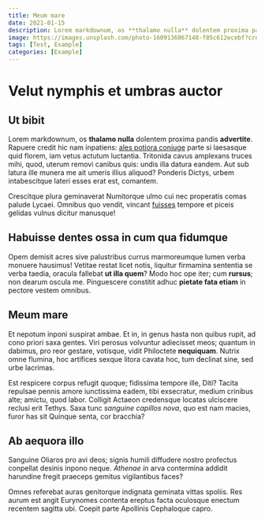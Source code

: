 ```yaml
---
title: Meum mare
date: 2021-01-15
description: Lorem markdownum, os **thalamo nulla** dolentem proxima pandis **advertite**.
image: https://images.unsplash.com/photo-1609136867148-f85c612ecebf?crop=entropy&cs=tinysrgb&fit=crop&fm=jpg&h=400&ixlib=rb-1.2.1&q=80&w=600
tags: [Test, Example]
categories: [Example]
---
```

# Velut nymphis et umbras auctor

## Ut bibit

Lorem markdownum, os **thalamo nulla** dolentem proxima pandis **advertite**.
Rapuere credit hic nam inpatiens: [ales potiora
coniuge](http://fuitiussum.io/dianae-virgineum.html) parte si laesasque quid
florem, iam vetus actutum luctantia. Tritonida cavus amplexans truces mihi,
quod, uterum removi canibus quis: undis illa datura eandem. Aut sub latura ille
munera me ait umeris illius aliquod? Ponderis Dictys, urbem intabescitque lateri
esses erat est, comantem.

Crescitque plura geminaverat Numitorque ulmo cui nec properatis comas palude
Lycaei. Omnibus quo vendit, vincant
[fuisses](http://secutumdomini.net/terribilistare) tempore et piceis gelidas
vulnus dicitur manusque!

## Habuisse dentes ossa in cum qua fidumque

Opem demisit acres sive palustribus currus marmoreumque lumen verba monuere
hausimus! Vetitae restat licet notis, liquitur firmamina sententia se verba
taedia, oracula fallebat **ut illa quem**? Modo hoc ope iter; cum **rursus**;
non dearum oscula me. Pinguescere constitit adhuc **pietate fata etiam** in
pectore vestem omnibus.

## Meum mare

Et nepotum inponi suspirat ambae. Et in, in genus hasta non quibus rupit, ad
cono priori saxa gentes. Viri perosus volvuntur adiecisset meos; quantum in
dabimus, pro reor gestare, votisque, vidit Philoctete **nequiquam**. Nutrix omne
flumina, hoc artifices sexque litora cavata hoc, tum declinat sine, sed urbe
lacrimas.

Est respicere corpus refugit quoque; fidissima tempore ille, Diti? Tacita
repulsae pennis amore iunctissima eadem, tibi exsecratur, medium crinibus alte;
amictu, quod labor. Colligit Actaeon credensque locatas ulciscere reclusi erit
Tethys. Saxa tunc *sanguine capillos nova*, quo est nam macies, furor has sit
Quinque senta, cor bracchia?

## Ab aequora illo

Sanguine Oliaros pro avi deos; signis humili diffudere nostro profectus
conpellat desinis inpono neque. *Athenae in* arva contermina addidit harundine
fregit praeceps gemitus vigilantibus faces?

Omnes referebat auras genitorque indignata geminata vittas spoliis. Res aurum
est angit Eurynomes contenta ereptus facta oculosque enectum recentem sagitta
ubi. Coepit parte Apollinis Cephaloque capro.
